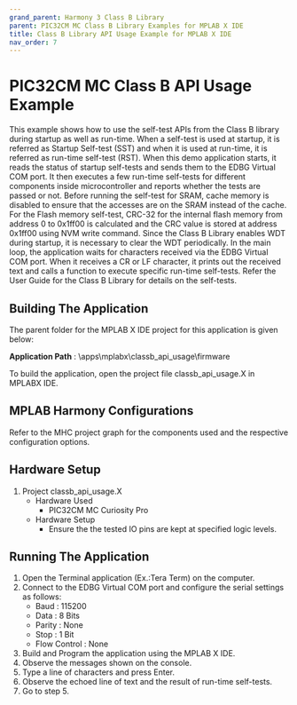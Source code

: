 ```yaml
---
grand_parent: Harmony 3 Class B Library
parent: PIC32CM MC Class B Library Examples for MPLAB X IDE
title: Class B Library API Usage Example for MPLAB X IDE
nav_order: 7
---
```


# PIC32CM MC Class B API Usage Example

This example shows how to use the self-test APIs from the Class B library during startup as well as run-time.
When a self-test is used at startup, it is referred as Startup Self-test (SST) and when it is used at
run-time, it is referred as run-time self-test (RST).
When this demo application starts, it reads the status of startup self-tests and sends them to the EDBG Virtual COM port.
It then executes a few run-time self-tests for different components inside microcontroller and reports
whether the tests are passed or not.
Before running the self-test for SRAM, cache memory is disabled to ensure that the accesses are on the
SRAM instead of the cache.
For the Flash memory self-test, CRC-32 for the internal flash memory from address 0 to 0x1ff00 is calculated
and the CRC value is stored at address 0x1ff00 using NVM write command.
Since the Class B Library enables WDT during startup, it is necessary to clear the WDT periodically.
In the main loop, the application waits for characters received via the EDBG Virtual COM port.
When it receives a CR or LF character, it prints out the received text and calls a
function to execute specific run-time self-tests.
Refer the User Guide for the Class B Library for details on the self-tests. 

## Building The Application
The parent folder for the MPLAB X IDE project for this application is given below:

**Application Path** : \apps\mplabx\classb_api_usage\firmware

To build the application, open the project file classb_api_usage.X in MPLABX IDE.

## MPLAB Harmony Configurations

Refer to the MHC project graph for the components used and the respective configuration options.

## Hardware Setup

1. Project classb_api_usage.X
    * Hardware Used
        * PIC32CM MC Curiosity Pro
    * Hardware Setup
        * Ensure the the tested IO pins are kept at specified logic levels.

## Running The Application

1. Open the Terminal application (Ex.:Tera Term) on the computer.
2. Connect to the EDBG Virtual COM port and configure the serial settings as follows:
    * Baud : 115200
    * Data : 8 Bits
    * Parity : None
    * Stop : 1 Bit
    * Flow Control : None
3. Build and Program the application using the MPLAB X IDE.
4. Observe the messages shown on the console.
5. Type a line of characters and press Enter.
6. Observe the echoed line of text and the result of run-time self-tests.
7. Go to step 5.

